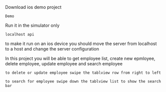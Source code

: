 
Download ios demo project
```
Demo
```

Run it in the simulator only  
```
localhost api
```

to make it run on an ios device you should move the server from localhost to a host and change the server configuration

In this project you will be able to get employee list, create new epmloyee, delete employee, update employee and search employee

```
to delete or update employee swipe the tablview row from right to left
```

```
to search for employee swipe down the tablview list to show the search bar
```
